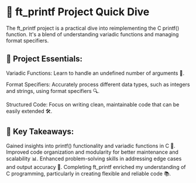 # 🚀 ft_printf Project Quick Dive
The ft_printf project is a practical dive into reimplementing the C printf() function. It's a blend of understanding variadic functions and managing format specifiers.

## 🎯 Project Essentials:
Variadic Functions: Learn to handle an undefined number of arguments 🔄.

Format Specifiers: Accurately process different data types, such as integers and strings, using format specifiers 🔍.

Structured Code: Focus on writing clean, maintainable code that can be easily extended 🛠️.

## 🌟 Key Takeaways:
Gained insights into printf() functionality and variadic functions in C 🧠.
Improved code organization and modularity for better maintenance and scalability 📊.
Enhanced problem-solving skills in addressing edge cases and output accuracy 🎯.
Completing ft_printf enriched my understanding of C programming, particularly in creating flexible and reliable code 📚.
